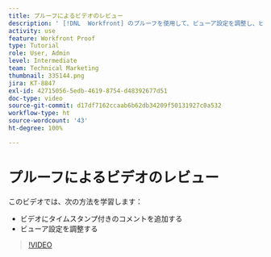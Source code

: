 ```yaml
---
title: プルーフによるビデオのレビュー
description: ' [!DNL  Workfront] のプルーフを使用して、ビューア設定を調整し、ビデオにタイムスタンプ付きのコメントを追加する方法を説明します。'
activity: use
feature: Workfront Proof
type: Tutorial
role: User, Admin
level: Intermediate
team: Technical Marketing
thumbnail: 335144.png
jira: KT-8847
exl-id: 42715056-5edb-4619-8754-d48392677d51
doc-type: video
source-git-commit: d17df7162ccaab6b62db34209f50131927c0a532
workflow-type: ht
source-wordcount: '43'
ht-degree: 100%

---
```


# プルーフによるビデオのレビュー

このビデオでは、次の方法を学習します：

* ビデオにタイムスタンプ付きのコメントを追加する
* ビューア設定を調整する

>[!VIDEO](https://video.tv.adobe.com/v/3444223/?quality=12&learn=on&enablevpops&captions=jpn)

<!--
## Learn more
* Review a video proof
-->
